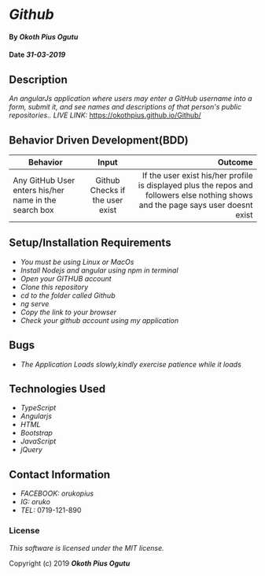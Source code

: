 # _Github_

#### By _Okoth Pius Ogutu_

#### Date _31-03-2019_

## Description

_An angularJs application where users may enter a GitHub username into a form, submit it, and see names and descriptions of that person's public repositories.._
_LIVE LINK:_ https://okothpius.github.io/Github/

## Behavior Driven Development(BDD)

| Behavior        | Input           | Outcome  |
| ------------- |:-------------:| -----:|
| Any GitHub User enters his/her name in the search box | Github Checks if the user exist | If the user exist his/her profile is displayed plus the repos and followers else nothing shows and the page says user doesnt exist  |


## Setup/Installation Requirements

* _You must be using Linux or MacOs_
* _Install Nodejs and angular using npm in terminal_
* _Open your GITHUB account_
* _Clone this repository_
* _cd to the folder called Github_
* _ng serve_
* _Copy the link to your browser_
* _Check your github account using my application_


## Bugs

* _The Application Loads slowly,kindly exercise patience while it loads_


## Technologies Used

* _TypeScript_
* _Angularjs_
* _HTML_
* _Bootstrap_
* _JavaScript_
* _jQuery_

## Contact Information

* _FACEBOOK:_ _orukopius_
* _IG:_ _oruko_
* _TEL:_ 0719-121-890

### License

*This software is licensed under the MIT license.*

Copyright (c) 2019 **_Okoth Pius Ogutu_**
